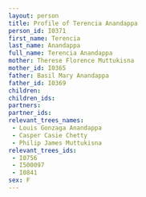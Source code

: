 ```yaml
---
layout: person
title: Profile of Terencia Anandappa
person_id: I0371
first_name: Terencia
last_name: Anandappa
full_name: Terencia Anandappa
mother: Therese Florence Muttukisna
mother_id: I0365
father: Basil Mary Anandappa
father_id: I0369
children:
children_ids:
partners:
partner_ids:
relevant_trees_names:
 - Louis Gonzaga Anandappa
 - Casper Casie Chetty
 - Philip James Muttukisna
relevant_trees_ids:
 - I0756
 - I500097
 - I0841
sex: F
---
```


